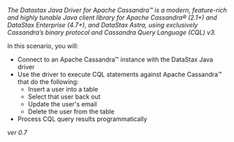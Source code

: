 *The Datastax Java Driver for Apache Cassandra™ is a modern, feature-rich and highly tunable Java client library for Apache Cassandra® (2.1+) and DataStax Enterprise (4.7+), and DataStax Astra, using exclusively Cassandra’s binary protocol and Cassandra Query Language (CQL) v3.*

In this scenario, you will:

* Connect to an Apache Cassandra™ instance with the DataStax Java driver
* Use the driver to execute CQL statements against Apache Cassandra™ that do the following:
  * Insert a user into a table
  * Select that user back out
  * Update the user's email
  * Delete the user from the table
* Process CQL query results programmatically

*ver 0.7*
